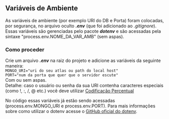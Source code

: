 ## Variáveis de Ambiente
As variáveis de ambiente (por exemplo URI do DB e Porta) foram colocadas, por segurança, no arquivo oculto ***.env*** (que foi adicionado ao *.gitignore*). Essas variáveis são gerenciadas pelo pacote ***dotenv*** e são acessadas pela sintaxe "process.env.NOME_DA_VAR_AMB" (sem aspas).

### Como proceder
Crie um arquivo ***.env*** na raiz do projeto e adicione as variáveis da seguinte maneira:  
`MONGO_URI="uri do seu atlas ou path do local host"`  
`PORT="num da porta que quer que o servidor escute"`  
Com ou sem aspas.    
Detalhe: caso o usuário ou senha da sua URI contenha caracteres especiais (como !, :, /, @ etc.) você deve utilizar [Codificação Percentual](https://tools.ietf.org/html/rfc3986#section-2.1)  
  
No código essas variáveis já estão sendo acessadas (process.env.MONGO_URI e process.env.PORT). Para mais informações sobre como utilizar o dotenv acesse o [GitHub oficial do dotenv](https://github.com/motdotla/dotenv).
